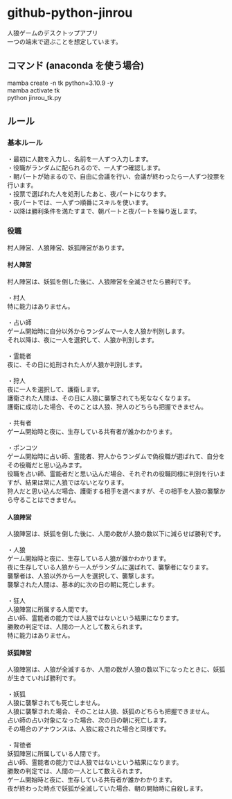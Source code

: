 # github-python-jinrou
人狼ゲームのデスクトップアプリ<br>
一つの端末で遊ぶことを想定しています。

## コマンド (anaconda を使う場合)
mamba create -n tk python=3.10.9 -y<br>
mamba activate tk<br>
python jinrou_tk.py

## ルール
### 基本ルール
・最初に人数を入力し、名前を一人ずつ入力します。<br>
・役職がランダムに配られるので、一人ずつ確認します。<br>
・朝パートが始まるので、自由に会議を行い、会議が終わったら一人ずつ投票を行います。<br>
・投票で選ばれた人を処刑したあと、夜パートになります。<br>
・夜パートでは、一人ずつ順番にスキルを使います。<br>
・以降は勝利条件を満たすまで、朝パートと夜パートを繰り返します。

### 役職
村人陣営、人狼陣営、妖狐陣営があります。
#### 村人陣営
村人陣営は、妖狐を倒した後に、人狼陣営を全滅させたら勝利です。<br>
<br>
・村人<br>
特に能力はありません。<br>
<br>
・占い師<br>
ゲーム開始時に自分以外からランダムで一人を人狼か判別します。<br>
それ以降は、夜に一人を選択して、人狼か判別します。<br>
<br>
・霊能者<br>
夜に、その日に処刑された人が人狼か判別します。<br>
<br>
・狩人<br>
夜に一人を選択して、護衛します。<br>
護衛された人間は、その日に人狼に襲撃されても死ななくなります。<br>
護衛に成功した場合、そのことは人狼、狩人のどちらも把握できません。<br>
<br>
・共有者<br>
ゲーム開始時と夜に、生存している共有者が誰かわかります。<br>
<br>
・ポンコツ<br>
ゲーム開始時に占い師、霊能者、狩人からランダムで偽役職が選ばれて、自分をその役職だと思い込みます。<br>
役職を占い師、霊能者だと思い込んだ場合、それぞれの役職同様に判別を行いますが、結果は常に人狼ではないとなります。<br>
狩人だと思い込んだ場合、護衛する相手を選べますが、その相手を人狼の襲撃から守ることはできません。

#### 人狼陣営
人狼陣営は、妖狐を倒した後に、人間の数が人狼の数以下に減らせば勝利です。<br>
<br>
・人狼<br>
ゲーム開始時と夜に、生存している人狼が誰かわかります。<br>
夜に生存している人狼から一人がランダムに選ばれて、襲撃者になります。<br>
襲撃者は、人狼以外から一人を選択して、襲撃します。<br>
襲撃された人間は、基本的に次の日の朝に死亡します。<br>
<br>
・狂人<br>
人狼陣営に所属する人間です。<br>
占い師、霊能者の能力では人狼ではないという結果になります。<br>
勝敗の判定では、人間の一人として数えられます。<br>
特に能力はありません。<br>

#### 妖狐陣営
人狼陣営は、人狼が全滅するか、人間の数が人狼の数以下になったときに、妖狐が生きていれば勝利です。<br>
<br>
・妖狐<br>
人狼に襲撃されても死亡しません。<br>
人狼に襲撃された場合、そのことは人狼、妖狐のどちらも把握できません。<br>
占い師の占い対象になった場合、次の日の朝に死亡します。<br>
その場合のアナウンスは、人狼に殺された場合と同様です。<br>
<br>
・背徳者<br>
妖狐陣営に所属している人間です。<br>
占い師、霊能者の能力では人狼ではないという結果になります。<br>
勝敗の判定では、人間の一人として数えられます。<br>
ゲーム開始時と夜に、生存している共有者が誰かわかります。<br>
夜が終わった時点で妖狐が全滅していた場合、朝の開始時に自殺します。<br>
